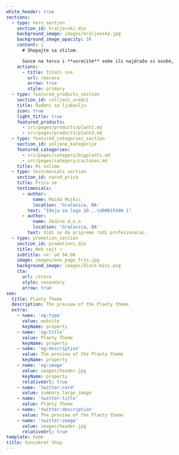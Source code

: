 ```yaml
---
white_header: true
sections:
  - type: hero_section
    section_id: kraljevski_dio
    background_image: images/kraljevska.jpg
    background_image_opacity: 50
    content: |
      # Shopajte sa stilom.

      Sunce na tercu i **usrećite** sebe ili najdraže si osobe,
    actions:
      - title: Izloži sve
        url: /pecara
        arrow: true
        style: primary
  - type: featured_products_section
    section_id: volljeni_uradci
    title: Rađeni sa ljubavlju
    icon: true
    light_title: true
    featured_products:
      - src/pages/products/plant1.md
      - src/pages/products/plant3.md
  - type: featured_categories_section
    section_id: voljene_kategorije
    featured_categories:
      - src/pages/category/bigplants.md
      - src/pages/category/cactuses.md
    title: Mi volimo
  - type: testimonials_section
    section_id: narod_prica
    title: Priča se
    testimonials:
      - author:
          name: Maida Mujkić
          location: 'Gračanica, BA'
        text: "Ideja za logo 10...\U0001F496 1"
      - author:
          name: Zedina d.o.o
          location: 'Gračanica, BA'
        text: Vidi se da pripreme radi profesionalac.
  - type: promotion_section
    section_id: promotivni_dio
    title: Web sajt ⭐
    subtitle: ve' od 94.00
    image: images/one_page_frjs.jpg
    background_image: images/block-mini.png
    cta:
      url: /store
      style: secondary
      arrow: true
seo:
  title: Planty Theme
  description: The preview of the Planty theme
  extra:
    - name: 'og:type'
      value: website
      keyName: property
    - name: 'og:title'
      value: Planty Theme
      keyName: property
    - name: 'og:description'
      value: The preview of the Planty theme
      keyName: property
    - name: 'og:image'
      value: images/header.jpg
      keyName: property
      relativeUrl: true
    - name: 'twitter:card'
      value: summary_large_image
    - name: 'twitter:title'
      value: Planty Theme
    - name: 'twitter:description'
      value: The preview of the Planty theme
    - name: 'twitter:image'
      value: images/header.jpg
      relativeUrl: true
template: home
title: Suncokret Shop
---
```

